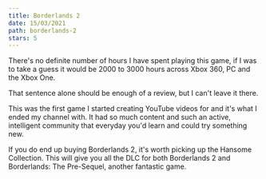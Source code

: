 ```yaml
---
title: Borderlands 2
date: 15/03/2021
path: borderlands-2
stars: 5
---
```


There's no definite number of hours I have spent playing this game, if I was to take a guess it would be 2000 to 3000 hours across Xbox 360, PC and the Xbox One.

That sentence alone should be enough of a review, but I can't leave it there.

This was the first game I started creating YouTube videos for and it's what I ended my channel with. It had so much content and such an active, intelligent community that everyday you'd learn and could try something new.

If you do end up buying Borderlands 2, it's worth picking up the Hansome Collection. This will give you all the DLC for both Borderlands 2 and Borderlands: The Pre-Sequel, another fantastic game.